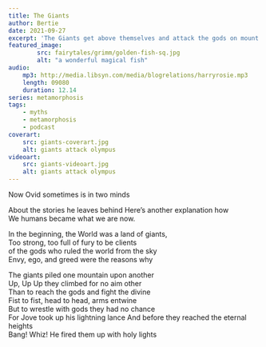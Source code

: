 ```yaml
---
title: The Giants
author: Bertie
date: 2021-09-27
excerpt: 'The Giants get above themselves and attack the gods on mount Olympus'
featured_image: 
        src: fairytales/grimm/golden-fish-sq.jpg
        alt: "a wonderful magical fish"       
audio:
    mp3: http://media.libsyn.com/media/blogrelations/harryrosie.mp3
    length: 09080
    duration: 12.14
series: metamorphosis 
tags: 
    - myths
    - metamorphosis
    - podcast
coverart:
    src: giants-coverart.jpg
    alt: giants attack olympus
videoart: 
    src: giants-videoart.jpg
    alt: giants attack olympus
---
```


Now Ovid sometimes is in two minds  

About the stories he leaves behind
Here’s another explanation how  
We humans became what we are now.

In the beginning, the World was a land of giants,  
Too strong, too full of fury to be clients  
of the gods who ruled the world from the sky  
Envy, ego, and greed were the reasons why

The giants piled  one mountain upon another  
Up, Up Up they climbed for no aim other  
Than to reach the gods and fight the divine  
Fist to fist, head to head, arms entwine  
But to wrestle with gods they had no chance  
For Jove took up his lightning lance
And before they reached the eternal heights  
Bang! Whiz! He fired them up with holy lights  
